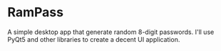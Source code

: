 # RamPass

A simple desktop app that generate random 8-digit passwords. I'll use PyQt5 and other libraries to create a decent UI application.
